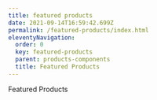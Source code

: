 ```yaml
---
title: featured products
date: 2021-09-14T16:59:42.699Z
permalink: /featured-products/index.html
eleventyNavigation:
  order: 0
  key: featured-products
  parent: products-components
  title: Featured Products
---
```

Featured Products
